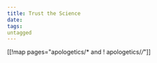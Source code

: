 ```yaml
---
title: Trust the Science
date: 
tags:
untagged
---
```

[[!map pages="apologetics/* and ! apologetics/*/*"]]

